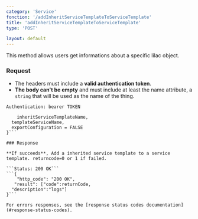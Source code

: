 ```yaml
---
category: 'Service'
fonction: '/addInheritServiceTemplateToServiceTemplate'
title: 'addInheritServiceTemplateToServiceTemplate'
type: 'POST'

layout: default
---
```


This method allows users get informations about a specific lilac object.

### Request

* The headers must include a **valid authentication token**.
* **The body can't be empty** and must include at least the name attribute, a `string` that will be used as the name of the thing.

```Authentication: bearer TOKEN```
```{
    inheritServiceTemplateName,
  templateServiceName,
  exportConfiguration = FALSE
}```

### Response

**If succeeds**, Add a inherited service template to a service template. returncode=0 or 1 if failed.

```Status: 200 OK```
```{
    "http_code": "200 OK",
   "result": ["code":returnCode,
  "description":"logs"]
}```

For errors responses, see the [response status codes documentation](#response-status-codes).